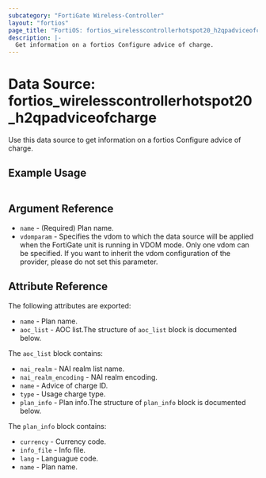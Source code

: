 ```yaml
---
subcategory: "FortiGate Wireless-Controller"
layout: "fortios"
page_title: "FortiOS: fortios_wirelesscontrollerhotspot20_h2qpadviceofcharge"
description: |-
  Get information on a fortios Configure advice of charge.
---
```


# Data Source: fortios_wirelesscontrollerhotspot20_h2qpadviceofcharge
Use this data source to get information on a fortios Configure advice of charge.


## Example Usage

```hcl

```

## Argument Reference

* `name` - (Required) Plan name.
* `vdomparam` - Specifies the vdom to which the data source will be applied when the FortiGate unit is running in VDOM mode. Only one vdom can be specified. If you want to inherit the vdom configuration of the provider, please do not set this parameter.

## Attribute Reference

The following attributes are exported:

* `name` - Plan name.
* `aoc_list` - AOC list.The structure of `aoc_list` block is documented below.

The `aoc_list` block contains:

* `nai_realm` - NAI realm list name.
* `nai_realm_encoding` - NAI realm encoding.
* `name` - Advice of charge ID.
* `type` - Usage charge type.
* `plan_info` - Plan info.The structure of `plan_info` block is documented below.

The `plan_info` block contains:

* `currency` - Currency code.
* `info_file` - Info file.
* `lang` - Languague code.
* `name` - Plan name.
